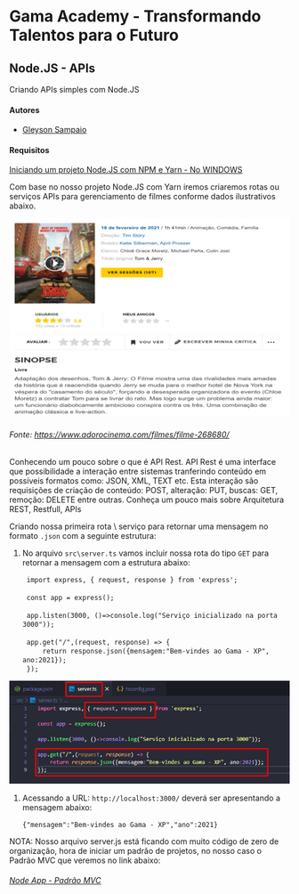 # Gama Academy - Transformando Talentos para o Futuro

## Node.JS - APIs

Criando APIs simples com Node.JS

#### Autores
- [Gleyson Sampaio](https://github.com/gleyson-gama)

#### Requisitos
[Iniciando um projeto Node.JS com NPM e Yarn - No WINDOWS](https://github.com/educacao-gama/tutoriais/tree/main/node-app-yarn)

Com base no nosso projeto Node.JS com Yarn iremos criaremos rotas ou serviços APIs para gerenciamento de filmes conforme dados ilustrativos abaixo.

![](https://github.com/educacao-gama/tutoriais/blob/main/node-app-api/filme.png)

###### Fonte: https://www.adorocinema.com/filmes/filme-268680/


Conhecendo um pouco sobre o que é API Rest.
API Rest é uma interface que possibilidade a interação entre sistemas tranferindo conteúdo em possíveis formatos como: JSON, XML, TEXT etc.
Esta interação são requisições de criação de conteúdo: POST, alteração: PUT, buscas: GET, remoção: DELETE entre outras.
Conheça um pouco mais sobre Arquitetura REST, Restfull, APIs

Criando nossa primeira rota \ serviço para retornar uma mensagem no formato `.json` com a seguinte estrutura:

1. No arquivo `src\server.ts` vamos incluir nossa rota do tipo `GET` para retornar a mensagem com a estrutura abaixo:
   ```
    import express, { request, response } from 'express';

    const app = express();

    app.listen(3000, ()=>console.log("Serviço inicializado na porta 3000"));

    app.get("/",(request, response) => {
        return response.json({mensagem:"Bem-vindes ao Gama - XP", ano:2021});
    });
   ```
   
  ![](https://github.com/educacao-gama/tutoriais/blob/main/node-app-api/get-mensagem.png)

1. Acessando a URL: `http://localhost:3000/` deverá ser apresentando a mensagem abaixo: 
   ```
   {"mensagem":"Bem-vindes ao Gama - XP","ano":2021}
   ```
   

NOTA: Nosso arquivo server.js está ficando com muito código de zero de organização, hora de iniciar um padrão de projetos, no nosso caso o Padrão MVC que veremos no link abaixo:
###### [Node App - Padrão MVC](https://github.com/educacao-gama/tutoriais/tree/main/node-app-mvc)




